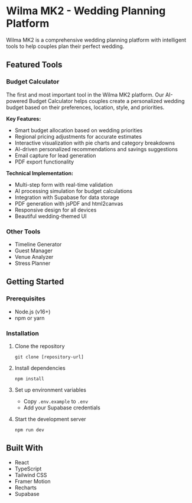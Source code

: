 # Wilma MK2 - Wedding Planning Platform

Wilma MK2 is a comprehensive wedding planning platform with intelligent tools to help couples plan their perfect wedding.

## Featured Tools

### Budget Calculator
The first and most important tool in the Wilma MK2 platform. Our AI-powered Budget Calculator helps couples create a personalized wedding budget based on their preferences, location, style, and priorities.

**Key Features:**
- Smart budget allocation based on wedding priorities
- Regional pricing adjustments for accurate estimates
- Interactive visualization with pie charts and category breakdowns
- AI-driven personalized recommendations and savings suggestions
- Email capture for lead generation
- PDF export functionality

**Technical Implementation:**
- Multi-step form with real-time validation
- AI processing simulation for budget calculations
- Integration with Supabase for data storage
- PDF generation with jsPDF and html2canvas
- Responsive design for all devices
- Beautiful wedding-themed UI

### Other Tools
- Timeline Generator
- Guest Manager
- Venue Analyzer
- Stress Planner

## Getting Started

### Prerequisites
- Node.js (v16+)
- npm or yarn

### Installation
1. Clone the repository
   ```
   git clone [repository-url]
   ```

2. Install dependencies
   ```
   npm install
   ```

3. Set up environment variables
   - Copy `.env.example` to `.env`
   - Add your Supabase credentials

4. Start the development server
   ```
   npm run dev
   ```

## Built With
- React
- TypeScript
- Tailwind CSS
- Framer Motion
- Recharts
- Supabase
